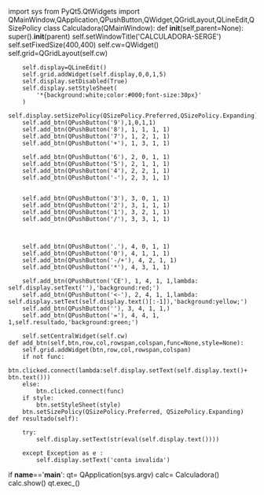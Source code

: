 import sys
from PyQt5.QtWidgets import QMainWindow,QApplication,QPushButton,QWidget,QGridLayout,QLineEdit,QSizePolicy
class Calculadora(QMainWindow):
    def __init__(self,parent=None):
        super().__init__(parent)
        self.setWindowTitle('CALCULADORA-SERGE')
        self.setFixedSize(400,400)
        self.cw=QWidget()
        self.grid=QGridLayout(self.cw)

        self.display=QLineEdit()
        self.grid.addWidget(self.display,0,0,1,5)
        self.display.setDisabled(True)
        self.display.setStyleSheet(
            '*{background:white;color:#000;font-size:30px}'
        )
        self.display.setSizePolicy(QSizePolicy.Preferred,QSizePolicy.Expanding)
        self.add_btn(QPushButton('9'),1,0,1,1)
        self.add_btn(QPushButton('8'), 1, 1, 1, 1)
        self.add_btn(QPushButton('7'), 1, 2, 1, 1)
        self.add_btn(QPushButton('+'), 1, 3, 1, 1)

        self.add_btn(QPushButton('6'), 2, 0, 1, 1)
        self.add_btn(QPushButton('5'), 2, 1, 1, 1)
        self.add_btn(QPushButton('4'), 2, 2, 1, 1)
        self.add_btn(QPushButton('-'), 2, 3, 1, 1)


        self.add_btn(QPushButton('3'), 3, 0, 1, 1)
        self.add_btn(QPushButton('2'), 3, 1, 1, 1)
        self.add_btn(QPushButton('1'), 3, 2, 1, 1)
        self.add_btn(QPushButton('/'), 3, 3, 1, 1)



        self.add_btn(QPushButton('.'), 4, 0, 1, 1)
        self.add_btn(QPushButton('0'), 4, 1, 1, 1)
        self.add_btn(QPushButton('-/+'), 4, 2, 1, 1)
        self.add_btn(QPushButton('*'), 4, 3, 1, 1)

        self.add_btn(QPushButton('CE'), 1, 4, 1, 1,lambda: self.display.setText(''),'background:red;')
        self.add_btn(QPushButton('<-'), 2, 4, 1, 1,lambda: self.display.setText(self.display.text()[:-1]),'background:yellow;')
        self.add_btn(QPushButton(''), 3, 4, 1, 1,)
        self.add_btn(QPushButton('='), 4, 4, 1, 1,self.resultado,'background:green;')

        self.setCentralWidget(self.cw)
    def add_btn(self,btn,row,col,rowspan,colspan,func=None,style=None):
        self.grid.addWidget(btn,row,col,rowspan,colspan)
        if not func:
            btn.clicked.connect(lambda:self.display.setText(self.display.text()+ btn.text()))
        else:
            btn.clicked.connect(func)
        if style:
            btn.setStyleSheet(style)
        btn.setSizePolicy(QSizePolicy.Preferred, QSizePolicy.Expanding)
    def resultado(self):

        try:
            self.display.setText(str(eval(self.display.text())))

        except Exception as e :
            self.display.setText('conta invalida')


if __name__=='__main__':
    qt= QApplication(sys.argv)
    calc= Calculadora()
    calc.show()
    qt.exec_()
